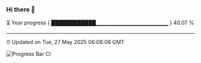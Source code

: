 ### Hi there 👋

⏳ Year progress { ████████████▁▁▁▁▁▁▁▁▁▁▁▁▁▁▁▁▁▁ } 40.07 %

---

⏰ Updated on Tue, 27 May 2025 06:08:06 GMT

![Progress Bar CI](https://github.com/liununu/liununu/workflows/Progress%20Bar%20CI/badge.svg)
